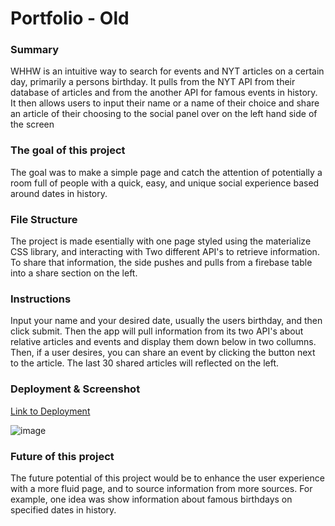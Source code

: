 # Portfolio - Old

### Summary
WHHW is an intuitive way to search for events and NYT articles on a certain day, primarily a persons birthday. It pulls from the NYT API from their database of articles and from the another API for famous events in history. It then allows users to input their name or a name of their choice and share an article of their choosing to the social panel over on the left hand side of the screen

### The goal of this project
The goal was to make a simple page and catch the attention of potentially a room full of people with a quick, easy, and unique social experience based around dates in history. 

### File Structure
The project is made esentially with one page styled using the materialize CSS library, and interacting with Two different API's to retrieve information. To share that information, the side pushes and pulls from a firebase table into a share section on the left. 

### Instructions
Input your name and your desired date, usually the users birthday, and then click submit. Then the app will pull information from its two API's about relative articles and events and display them down below in two collumns. Then, if a user desires, you can share an event by clicking the button next to the article. The last 30 shared articles will reflected on the left. 

### Deployment & Screenshot
[Link to Deployment]( )

![image](https://imgur.com/S1p)

### Future of this project
The future potential of this project would be to enhance the user experience with a more fluid page, and to source information from more sources. For example, one idea was show information about famous birthdays on specified dates in history. 

